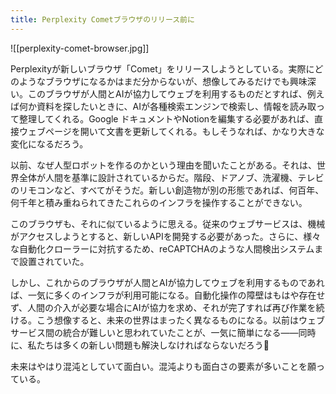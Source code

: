 ```yaml
---
title: Perplexity Cometブラウザのリリース前に
---
```


![[perplexity-comet-browser.jpg]]

Perplexityが新しいブラウザ「Comet」をリリースしようとしている。実際にどのようなブラウザになるかはまだ分からないが、想像してみるだけでも興味深い。このブラウザが人間とAIが協力してウェブを利用するものだとすれば、例えば何か資料を探したいときに、AIが各種検索エンジンで検索し、情報を読み取って整理してくれる。Google ドキュメントやNotionを編集する必要があれば、直接ウェブページを開いて文書を更新してくれる。もしそうなれば、かなり大きな変化になるだろう。

以前、なぜ人型ロボットを作るのかという理由を聞いたことがある。それは、世界全体が人間を基準に設計されているからだ。階段、ドアノブ、洗濯機、テレビのリモコンなど、すべてがそうだ。新しい創造物が別の形態であれば、何百年、何千年と積み重ねられてきたこれらのインフラを操作することができない。

このブラウザも、それに似ているように思える。従来のウェブサービスは、機械がアクセスしようとすると、新しいAPIを開発する必要があった。さらに、様々な自動化クローラーに対抗するため、reCAPTCHAのような人間検出システムまで設置されていた。

しかし、これからのブラウザが人間とAIが協力してウェブを利用するものであれば、一気に多くのインフラが利用可能になる。自動化操作の障壁はもはや存在せず、人間の介入が必要な場合にAIが協力を求め、それが完了すれば再び作業を続ける。こう想像すると、未来の世界はまったく異なるものになる。以前はウェブサービス間の統合が難しいと思われていたことが、一気に簡単になる――同時に、私たちは多くの新しい問題も解決しなければならないだろう🤣

未来はやはり混沌としていて面白い。混沌よりも面白さの要素が多いことを願っている。

